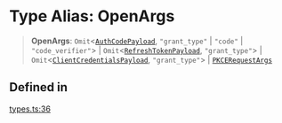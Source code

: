 # Type Alias: OpenArgs

> **OpenArgs**: `Omit`\<[`AuthCodePayload`](/docs/packages/SDK/interfaces/AuthCodePayload.md), `"grant_type"` \| `"code"` \| `"code_verifier"`\> \| `Omit`\<[`RefreshTokenPayload`](/docs/packages/SDK/interfaces/RefreshTokenPayload.md), `"grant_type"`\> \| `Omit`\<[`ClientCredentialsPayload`](/docs/packages/SDK/interfaces/ClientCredentialsPayload.md), `"grant_type"`\> \| [`PKCERequestArgs`](/docs/packages/SDK/type-aliases/PKCERequestArgs.md)

## Defined in

[types.ts:36](https://github.com/monerium/js-monorepo/blob/main/packages/sdk/src/types.ts#L36)
